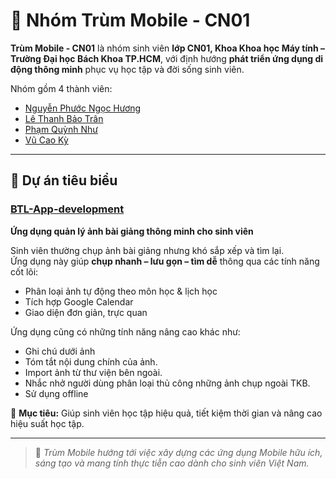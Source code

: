 # 👑 Nhóm Trùm Mobile - CN01

**Trùm Mobile - CN01** là nhóm sinh viên **lớp CN01, Khoa Khoa học Máy tính – Trường Đại học Bách Khoa TP.HCM**, với định hướng **phát triển ứng dụng di động thông minh** phục vụ học tập và đời sống sinh viên.

Nhóm gồm 4 thành viên:
- [Nguyễn Phước Ngọc Hương](https://github.com/MinaNguyen17)
- [Lê Thanh Bảo Trân](https://github.com/LTB122)
- [Phạm Quỳnh Như](https://github.com/KKwenNhuuuuu)
- [Vũ Cao Kỳ](https://github.com/vck2004)

---

## 📱 Dự án tiêu biểu
### [BTL-App-development](https://github.com/cn01-trum-mobile/BTL-App-development)
**Ứng dụng quản lý ảnh bài giảng thông minh cho sinh viên**

Sinh viên thường chụp ảnh bài giảng nhưng khó sắp xếp và tìm lại.  
Ứng dụng này giúp **chụp nhanh – lưu gọn – tìm dễ** thông qua các tính năng cốt lõi:
- Phân loại ảnh tự động theo môn học & lịch học  
- Tích hợp Google Calendar  
- Giao diện đơn giản, trực quan
  
Ứng dụng cũng có những tính năng nâng cao khác như:
- Ghi chú dưới ảnh
- Tóm tắt nội dung chính của ảnh.
- Import ảnh từ thư viện bên ngoài.
- Nhắc nhở người dùng phân loại thủ công những ảnh chụp ngoài TKB.
- Sử dụng offline

🎯 **Mục tiêu:** Giúp sinh viên học tập hiệu quả, tiết kiệm thời gian và nâng cao hiệu suất học tập.

---

> 🚀 *Trùm Mobile hướng tới việc xây dựng các ứng dụng Mobile hữu ích, sáng tạo và mang tính thực tiễn cao dành cho sinh viên Việt Nam.*
